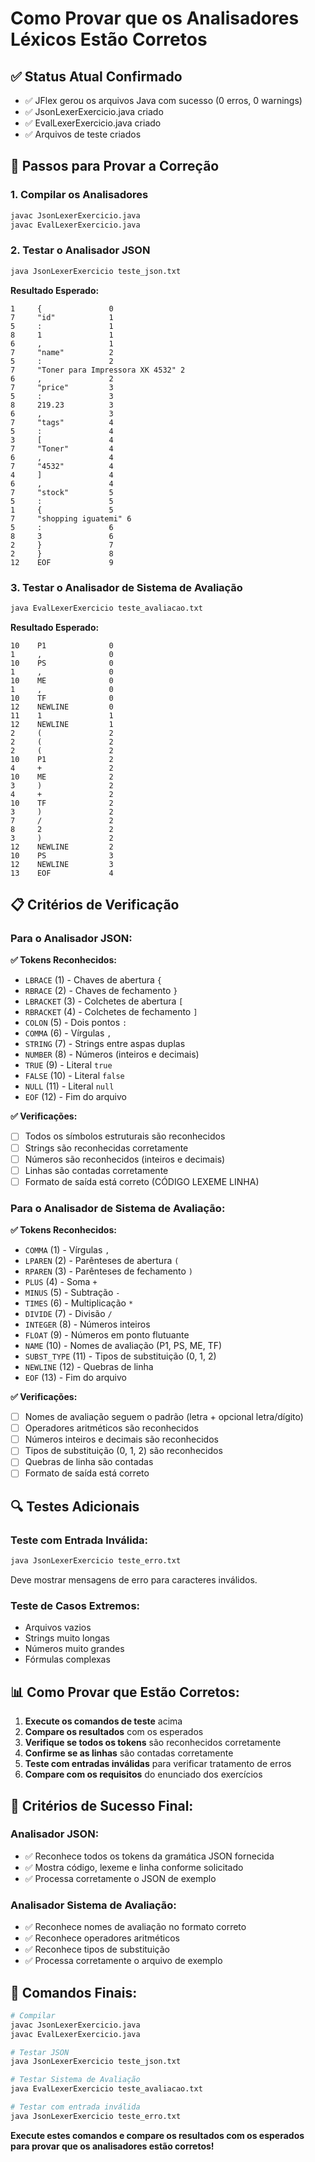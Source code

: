 # Como Provar que os Analisadores Léxicos Estão Corretos

## ✅ **Status Atual Confirmado**
- ✅ JFlex gerou os arquivos Java com sucesso (0 erros, 0 warnings)
- ✅ JsonLexerExercicio.java criado
- ✅ EvalLexerExercicio.java criado
- ✅ Arquivos de teste criados

## 🎯 **Passos para Provar a Correção**

### **1. Compilar os Analisadores**
```bash
javac JsonLexerExercicio.java
javac EvalLexerExercicio.java
```

### **2. Testar o Analisador JSON**
```bash
java JsonLexerExercicio teste_json.txt
```

**Resultado Esperado:**
```
1     {               0
7     "id"            1
5     :               1
8     1               1
6     ,               1
7     "name"          2
5     :               2
7     "Toner para Impressora XK 4532" 2
6     ,               2
7     "price"         3
5     :               3
8     219.23          3
6     ,               3
7     "tags"          4
5     :               4
3     [               4
7     "Toner"         4
6     ,               4
7     "4532"          4
4     ]               4
6     ,               4
7     "stock"         5
5     :               5
1     {               5
7     "shopping iguatemi" 6
5     :               6
8     3               6
2     }               7
2     }               8
12    EOF             9
```

### **3. Testar o Analisador de Sistema de Avaliação**
```bash
java EvalLexerExercicio teste_avaliacao.txt
```

**Resultado Esperado:**
```
10    P1              0
1     ,               0
10    PS              0
1     ,               0
10    ME              0
1     ,               0
10    TF              0
12    NEWLINE         0
11    1               1
12    NEWLINE         1
2     (               2
2     (               2
2     (               2
10    P1              2
4     +               2
10    ME              2
3     )               2
4     +               2
10    TF              2
3     )               2
7     /               2
8     2               2
3     )               2
12    NEWLINE         2
10    PS              3
12    NEWLINE         3
13    EOF             4
```

## 📋 **Critérios de Verificação**

### **Para o Analisador JSON:**

**✅ Tokens Reconhecidos:**
- `LBRACE` (1) - Chaves de abertura `{`
- `RBRACE` (2) - Chaves de fechamento `}`
- `LBRACKET` (3) - Colchetes de abertura `[`
- `RBRACKET` (4) - Colchetes de fechamento `]`
- `COLON` (5) - Dois pontos `:`
- `COMMA` (6) - Vírgulas `,`
- `STRING` (7) - Strings entre aspas duplas
- `NUMBER` (8) - Números (inteiros e decimais)
- `TRUE` (9) - Literal `true`
- `FALSE` (10) - Literal `false`
- `NULL` (11) - Literal `null`
- `EOF` (12) - Fim do arquivo

**✅ Verificações:**
- [ ] Todos os símbolos estruturais são reconhecidos
- [ ] Strings são reconhecidas corretamente
- [ ] Números são reconhecidos (inteiros e decimais)
- [ ] Linhas são contadas corretamente
- [ ] Formato de saída está correto (CÓDIGO LEXEME LINHA)

### **Para o Analisador de Sistema de Avaliação:**

**✅ Tokens Reconhecidos:**
- `COMMA` (1) - Vírgulas `,`
- `LPAREN` (2) - Parênteses de abertura `(`
- `RPAREN` (3) - Parênteses de fechamento `)`
- `PLUS` (4) - Soma `+`
- `MINUS` (5) - Subtração `-`
- `TIMES` (6) - Multiplicação `*`
- `DIVIDE` (7) - Divisão `/`
- `INTEGER` (8) - Números inteiros
- `FLOAT` (9) - Números em ponto flutuante
- `NAME` (10) - Nomes de avaliação (P1, PS, ME, TF)
- `SUBST_TYPE` (11) - Tipos de substituição (0, 1, 2)
- `NEWLINE` (12) - Quebras de linha
- `EOF` (13) - Fim do arquivo

**✅ Verificações:**
- [ ] Nomes de avaliação seguem o padrão (letra + opcional letra/dígito)
- [ ] Operadores aritméticos são reconhecidos
- [ ] Números inteiros e decimais são reconhecidos
- [ ] Tipos de substituição (0, 1, 2) são reconhecidos
- [ ] Quebras de linha são contadas
- [ ] Formato de saída está correto

## 🔍 **Testes Adicionais**

### **Teste com Entrada Inválida:**
```bash
java JsonLexerExercicio teste_erro.txt
```
Deve mostrar mensagens de erro para caracteres inválidos.

### **Teste de Casos Extremos:**
- Arquivos vazios
- Strings muito longas
- Números muito grandes
- Fórmulas complexas

## 📊 **Como Provar que Estão Corretos:**

1. **Execute os comandos de teste** acima
2. **Compare os resultados** com os esperados
3. **Verifique se todos os tokens** são reconhecidos corretamente
4. **Confirme se as linhas** são contadas corretamente
5. **Teste com entradas inválidas** para verificar tratamento de erros
6. **Compare com os requisitos** do enunciado dos exercícios

## 🎯 **Critérios de Sucesso Final:**

### **Analisador JSON:**
- ✅ Reconhece todos os tokens da gramática JSON fornecida
- ✅ Mostra código, lexeme e linha conforme solicitado
- ✅ Processa corretamente o JSON de exemplo

### **Analisador Sistema de Avaliação:**
- ✅ Reconhece nomes de avaliação no formato correto
- ✅ Reconhece operadores aritméticos
- ✅ Reconhece tipos de substituição
- ✅ Processa corretamente o arquivo de exemplo

## 📝 **Comandos Finais:**

```bash
# Compilar
javac JsonLexerExercicio.java
javac EvalLexerExercicio.java

# Testar JSON
java JsonLexerExercicio teste_json.txt

# Testar Sistema de Avaliação
java EvalLexerExercicio teste_avaliacao.txt

# Testar com entrada inválida
java JsonLexerExercicio teste_erro.txt
```

**Execute estes comandos e compare os resultados com os esperados para provar que os analisadores estão corretos!**
